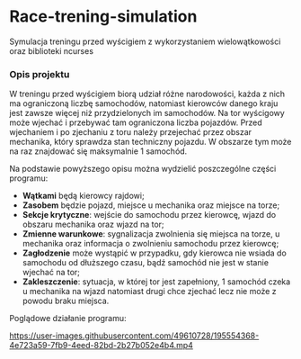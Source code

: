 # Race-trening-simulation
Symulacja treningu przed wyścigiem z wykorzystaniem wielowątkowości oraz biblioteki ncurses

### Opis projektu
W treningu przed wyścigiem biorą udział różne narodowości, każda z nich ma ograniczoną liczbę samochodów, natomiast kierowców danego kraju jest zawsze więcej niż
przydzielonych im samochodów. Na tor wyścigowy może wjechać i przebywać tam ograniczona liczba pojazdów. Przed wjechaniem i po zjechaniu z toru należy przejechać przez
obszar mechanika, który sprawdza stan techniczny pojazdu. W obszarze tym może na raz znajdować się maksymalnie 1 samochód.

Na podstawie powyższego opisu można wydzielić poszczególne części programu:
- **Wątkami** będą kierowcy rajdowi;
- **Zasobem** będzie pojazd, miejsce u mechanika oraz miejsce na torze;
- **Sekcje krytyczne**: wejście do samochodu przez kierowcę, wjazd do obszaru mechanika oraz
wjazd na tor;
- **Zmienne warunkowe**: sygnalizacja zwolnienia się miejsca na torze, u mechanika oraz
informacja o zwolnieniu samochodu przez kierowcę;
- **Zagłodzenie** może wystąpić w przypadku, gdy kierowca nie wsiada do samochodu od
dłuższego czasu, bądź samochód nie jest w stanie wjechać na tor;
- **Zakleszczenie**: sytuacja, w której tor jest zapełniony, 1 samochód czeka u mechanika na
wjazd natomiast drugi chce zjechać lecz nie może z powodu braku miejsca.

Poglądowe działanie programu:

https://user-images.githubusercontent.com/49610728/195554368-4e723a59-7fb9-4eed-82bd-2b27b052e4b4.mp4

